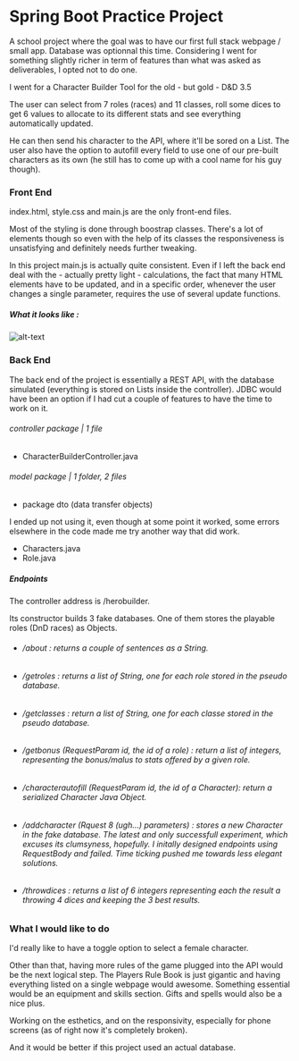 # Spring Boot Practice Project #

A school project where the goal was to have our first full stack webpage / small app. Database was optionnal this time. Considering I went for something slightly richer in term of features than what was asked as deliverables, I opted not to do one.

I went for a Character Builder Tool for the old - but gold - D&D 3.5

The user can select from 7 roles (races) and 11 classes, roll some dices to get 6 values to allocate to its different stats and see everything automatically updated.

He can then send his character to the API, where it'll be sored on a List.
The user also have the option to autofill every field to use one of our pre-built characters as its own (he still has to come up with a cool name for his guy though).

### Front End ###

index.html, style.css and main.js are the only front-end files.

Most of the styling is done through boostrap classes. There's a lot of elements though so even with the help of its classes the responsiveness is unsatisfying and definitely needs further tweaking.

In this project main.js is actually quite consistent. Even if I left the back end deal with the - actually pretty light - calculations, the fact that many HTML elements have to be updated, and in a specific order, whenever the user changes a single parameter, requires the use of several update functions.

##### What it looks like : #####

![alt-text](https://i.imgur.com/W9wvdJx.png)

### Back End ###

The back end of the project is essentially a REST API, with the database simulated (everything is stored on Lists inside the controller). JDBC would have been an option if I had cut a couple of features to have the time to work on it.

###### controller package | 1 file ######
- CharacterBuilderController.java

###### model package | 1 folder, 2 files ######
- package dto (data transfer objects) 

I ended up not using it, even though at some point it worked, some errors elsewhere in the code made me try another way that did work.
- Characters.java
- Role.java

##### Endpoints #####

The controller address is /herobuilder.

Its constructor builds 3 fake databases. One of them stores the playable roles (DnD races) as Objects.

- ###### /about : returns a couple of sentences as a String. ###### 
- ###### /getroles : returns a list of String, one for each role stored in the pseudo database. ######
- ###### /getclasses : return a list of String, one for each classe stored in the pseudo database. ######
- ###### /getbonus (RequestParam id, the id of a role) : return a list of integers, representing the bonus/malus to stats offered by a given role. ######
- ###### /characterautofill (RequestParam id, the id of a Character): return a serialized Character Java Object. ######
- ###### /addcharacter (Rquest 8 (ugh...) parameters) : stores a new Character in the fake database. The latest and only successfull experiment, which excuses its clumsyness, hopefully. I initally designed endpoints using RequestBody and failed. Time ticking pushed me towards less elegant solutions. ######
- ###### /throwdices : returns a list of 6 integers representing each the result a throwing 4 dices and keeping the 3 best results. ######
	
### What I would like to do ###

I'd really like to have a toggle option to select a female character.

Other than that, having more rules of the game plugged into the API would be the next logical step. The Players Rule Book is just gigantic and having everything listed on a single webpage would awesome. 
Something essential would be an equipment and skills section. Gifts and spells would also be a nice plus.

Working on the esthetics, and on the responsivity, especially for phone screens (as of right now it's completely broken).

And it would be better if this project used an actual database.
	
	


